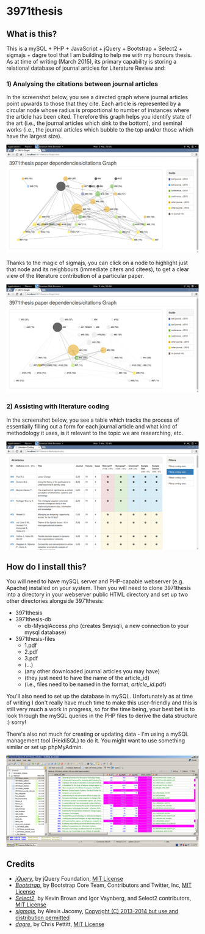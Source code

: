 # 3971thesis
## What is this?
This is a mySQL + PHP + JavaScript + jQuery + Bootstrap + Select2 + sigmajs + dagre tool that I am building to help me with my honours thesis. As at time of writing (March 2015), its primary capability is storing a relational database of journal articles for Literature Review and:

### 1) Analysing the citations between journal articles
In the screenshot below, you see a directed graph where journal articles point upwards to those that they cite. Each article is represented by a circular node whose radius is proportional to number of instances where the article has been cited. Therefore this graph helps you identify state of the art (i.e., the journal articles which sink to the bottom), and seminal works (i.e., the journal articles which bubble to the top and/or those which have the largest size).

![Screenshot](https://raw.githubusercontent.com/blairw/3971thesis/master/misc/graph-ss.png)

Thanks to the magic of sigmajs, you can click on a node to highlight just that node and its neighbours (immediate citers and citees), to get a clear view of the literature contribution of a particular paper.

![Screenshot](https://raw.githubusercontent.com/blairw/3971thesis/master/misc/graph-filtered-ss.png)

### 2) Assisting with literature coding
In the screenshot below, you see a table which tracks the process of essentially filling out a form for each journal article and what kind of methodology it uses, is it relevant to the topic we are researching, etc.

![Screenshot](https://raw.githubusercontent.com/blairw/3971thesis/master/misc/lit-coding-ss.png)

## How do I install this?
You will need to have mySQL server and PHP-capable webserver (e.g. Apache) installed on your system. Then you will need to clone 3971thesis into a directory in your webserver public HTML directory and set up two other directories alongside 3971thesis:

- 3971thesis
- 3971thesis-db
  - db-MysqlAccess.php (creates $mysqli, a new connection to your mysql database)
- 3971thesis-files
  - 1.pdf
  - 2.pdf
  - 3.pdf
  - (...)
  - (any other downloaded journal articles you may have)
  - (they just need to have the name of the article_id)
  - (i.e., files need to be named in the format, *article_id*.pdf)

You'll also need to set up the database in mySQL. Unfortunately as at time of writing I don't really have much time to make this user-friendly and this is still very much a work in progress, so for the time being, your best bet is to look through the mySQL queries in the PHP files to derive the data structure :) sorry!

There's also not much for creating or updating data - I'm using a mySQL management tool (HeidiSQL) to do it. You might want to use something similar or set up phpMyAdmin.

![Screenshot](https://raw.githubusercontent.com/blairw/3971thesis/master/misc/heidisql-ss.png)

## Credits
- *[jQuery](https://jquery.org/)*, by jQuery Foundation, [MIT License](https://jquery.org/license/)
- *[Bootstrap](http://getbootstrap.com/)*, by Bootstrap Core Team, Contributors and Twitter, Inc, [MIT License](https://github.com/twbs/bootstrap/blob/master/LICENSE)
- *[Select2](https://select2.github.io/)*, by Kevin Brown and Igor Vaynberg, and Select2 contributors, [MIT License](https://github.com/select2/select2/blob/master/LICENSE.md)
- *[sigmajs](http://sigmajs.org/)*, by Alexis Jacomy, [Copyright (C) 2013-2014 but use and distribution permitted](https://github.com/jacomyal/sigma.js/blob/master/LICENSE.txt)
- *[dagre](https://github.com/cpettitt/dagre)*, by Chris Pettitt, [MIT License](https://github.com/cpettitt/dagre/blob/master/LICENSE)
